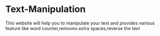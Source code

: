 # Text-Manipulation
This website will help you to manipulate your text and provides various feature like word counter,removes extra spaces,reverse the text
